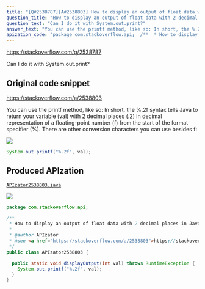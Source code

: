 ```yaml
---
title: "[Q#2538787][A#2538803] How to display an output of float data with 2 decimal places in Java?"
question_title: "How to display an output of float data with 2 decimal places in Java?"
question_text: "Can I do it with System.out.print?"
answer_text: "You can use the printf method, like so: In short, the %.2f syntax tells Java to return your variable (val) with 2 decimal places (.2) in decimal representation of a floating-point number (f) from the start of the format specifier (%). There are other conversion characters you can use besides f:"
apization_code: "package com.stackoverflow.api;  /**  * How to display an output of float data with 2 decimal places in Java?  *  * @author APIzator  * @see <a href=\"https://stackoverflow.com/a/2538803\">https://stackoverflow.com/a/2538803</a>  */ public class APIzator2538803 {    public static void displayOutput(int val) throws RuntimeException {     System.out.printf(\"%.2f\", val);   } }"
---
```


https://stackoverflow.com/q/2538787

Can I do it with System.out.print?



## Original code snippet

https://stackoverflow.com/a/2538803

You can use the printf method, like so:
In short, the %.2f syntax tells Java to return your variable (val) with 2 decimal places (.2) in decimal representation of a floating-point number (f) from the start of the format specifier (%).
There are other conversion characters you can use besides f:

<div class="code-logo"><img src="/stackoverflow.png" /></div>

```java
System.out.printf("%.2f", val);
```

## Produced APIzation

[`APIzator2538803.java`](https://github.com/pasqualesalza/apization-temp-data/raw/master/search/APIzator2538803.java)

<div class="code-logo"><img src="/apizator.png" /></div>

```java
package com.stackoverflow.api;

/**
 * How to display an output of float data with 2 decimal places in Java?
 *
 * @author APIzator
 * @see <a href="https://stackoverflow.com/a/2538803">https://stackoverflow.com/a/2538803</a>
 */
public class APIzator2538803 {

  public static void displayOutput(int val) throws RuntimeException {
    System.out.printf("%.2f", val);
  }
}

```